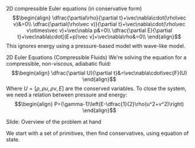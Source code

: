 
2D compressible Euler equations (in conservative form)
$$\begin{align}
\dfrac{\partial\rho}{\partial t}+\vec\nabla\cdot(\rho\vec v)&=0\\
\dfrac{\partial(\rho\vec v)}{\partial t}+\vec\nabla\cdot(\rho\vec v\otimes\vec v)+\vec\nabla p&=0\\
\dfrac{\partial E}{\partial t}+\vec\nabla\cdot[(E+p)\vec v]+\vec\nabla\rho&=0\\
\end{align}$$
This ignores energy using a pressure-based model with wave-like model.




2D Euler Equations (Compressible Fluids)
We're solving the equation for a compressible, non-viscous, adiabatic fluid:
$$\begin{align}
\dfrac{\partial U}{\partial t}&=\vec\nabla\cdot\vec{F}(U)
\end{align}$$
Where $U=[\rho,\rho u, \rho v, E]$ are the conserved variables.
To close the system, we need a relation between pressure and energy:
$$\begin{align}
P=(\gamma-1)\left(E-\dfrac{1}{2}\rho(u^2+v^2)\right)
\end{align}$$









Slide: Overview of the problem at hand

We start with a set of primitives, then find conservatives, using equation of state.
